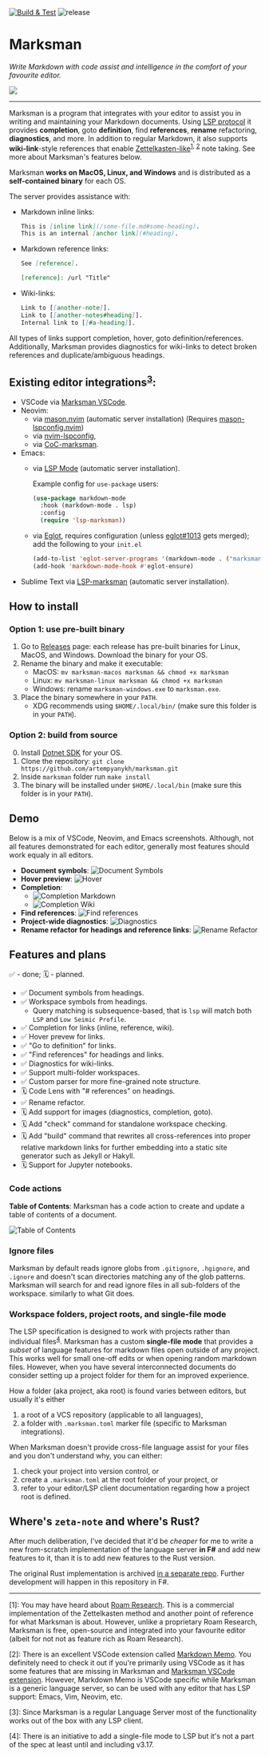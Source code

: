 [![Build & Test](https://github.com/artempyanykh/marksman/actions/workflows/build.yml/badge.svg)](https://github.com/artempyanykh/marksman/actions/workflows/build.yml)
![release](https://img.shields.io/github/v/release/artempyanykh/marksman)

# Marksman

_Write Markdown with code assist and intelligence in the comfort of your favourite editor._

![](assets/readme/splash.png)

---

Marksman is a program that integrates with your editor to assist you in writing and maintaining your Markdown documents.
Using [LSP protocol][lsp-main] it provides **completion**, goto **definition**, find **references**, **rename**
refactoring, **diagnostics**, and more. In addition to regular Markdown, it also supports **wiki-link**-style references
that enable [Zettelkasten-like][zettel-wiki]<sup>[1](#fn1), [2](#fn2)</sup> note taking. See more about Marksman's
features below.

Marksman **works on MacOS, Linux, and Windows** and is distributed as a **self-contained binary** for each OS.

The server provides assistance with:
* Markdown inline links:
   ```md
   This is [inline link](/some-file.md#some-heading).
   This is an internal [anchor link](#heading).
   ```
* Markdown reference links:
   ```md
   See [reference].

   [reference]: /url "Title"
   ```
* Wiki-links:
   ```md
   Link to [[another-note]].
   Link to [[another-notes#heading]].
   Internal link to [[#a-heading]].
   ```

All types of links support completion, hover, goto definition/references. Additionally, Marksman provides diagnostics
for wiki-links to detect broken references and duplicate/ambiguous headings.

## Existing editor integrations<sup>[3](#fn3)</sup>:

* VSCode via [Marksman VSCode][mn-vscode].
* Neovim:
    * via [mason.nvim][mason-nvim] (automatic server installation) (Requires [mason-lspconfig.nvim][mason-nvim-lsp-config])
    * via [nvim-lspconfig][nvim-marksman],
    * via [CoC-marksman][coc-marksman].
* Emacs: 
    * via [LSP Mode](https://emacs-lsp.github.io/lsp-mode/page/lsp-marksman/) (automatic server installation).

      Example config for `use-package` users:

      ```lisp
      (use-package markdown-mode
        :hook (markdown-mode . lsp)
        :config
        (require 'lsp-marksman))
      ```
    * via [Eglot][eglot], requires configuration (unless
      [eglot#1013][eglot-marksman-pr] gets merged); add the following to your
      `init.el`

      ```lisp
      (add-to-list 'eglot-server-programs '(markdown-mode . ("marksman")))      
      (add-hook 'markdown-mode-hook #'eglot-ensure)
      ````
* Sublime Text via [LSP-marksman][sublime-marksman] (automatic server
  installation).

## How to install

### Option 1: use pre-built binary

1. Go to [Releases](https://github.com/artempyanykh/marksman/releases) page: each release has pre-built binaries for
   Linux, MacOS, and Windows. Download the binary for your OS.
2. Rename the binary and make it executable:
    * MacOS: `mv marksman-macos marksman && chmod +x marksman`
    * Linux: `mv marksman-linux marksman && chmod +x marksman`
    * Windows: rename `marksman-windows.exe` to `marksman.exe`.
3. Place the binary somewhere in your `PATH`.
    * XDG recommends using `$HOME/.local/bin/` (make sure this folder is in your `PATH`).

### Option 2: build from source

0. Install [Dotnet SDK](https://dotnet.microsoft.com/en-us/download) for your OS.
1. Clone the repository: `git clone https://github.com/artempyanykh/marksman.git`
2. Inside `marksman` folder run `make install`
3. The binary will be installed under `$HOME/.local/bin` (make sure this folder is in your `PATH`).

## Demo

Below is a mix of VSCode, Neovim, and Emacs screenshots. Although, not all features demonstrated for each editor,
generally most features should work equaly in all editors.

- **Document symbols**:
  ![Document Symbols](assets/readme/gifs/document-symbols.gif)
- **Hover preview**:
  ![Hover](assets/readme/gifs/hover.gif)
- **Completion**:
  * ![Completion Markdown](assets/readme/gifs/completion-markdown.gif)
  * ![Completion Wiki](assets/readme/gifs/completion-wiki.gif)
- **Find references**:
  ![Find references](assets/readme/gifs/find-references.gif)
- **Project-wide diagnostics**:
  ![Diagnostics](assets/readme/gifs/diagnostics.gif)
- **Rename refactor for headings and reference links**:
  ![Rename Refactor](assets/readme/gifs/rename.gif)

## Features and plans

✅ - done; 🗓 - planned.

- ✅ Document symbols from headings.
- ✅ Workspace symbols from headings.
  * Query matching is subsequence-based, that is `lsp` will match both `LSP` and `Low Seimic Profile`.
- ✅ Completion for links (inline, reference, wiki).
- ✅ Hover prevew for links.
- ✅ "Go to definition" for links.
- ✅ "Find references" for headings and links.
- ✅ Diagnostics for wiki-links.
- ✅ Support multi-folder workspaces.
- ✅ Custom parser for more fine-grained note structure.
- 🗓  Code Lens with "# references" on headings.
- ✅ Rename refactor.
- 🗓  Add support for images (diagnostics, completion, goto).
- 🗓  Add "check" command for standalone workspace checking.
- 🗓  Add "build" command that rewrites all cross-references into proper
  relative markdown links for further embedding into a static site generator
  such as Jekyll or Hakyll.
- 🗓  Support for Jupyter notebooks.

### Code actions

**Table of Contents**: Marksman has a code action to create and update a table
of contents of a document.

![Table of Contents](assets/readme/gifs/toc.gif)

### Ignore files

Marksman by default reads ignore globs from `.gitignore`, `.hgignore`, and
`.ignore` and doesn't scan directories matching any of the glob patterns.
Marksman will search for and read ignore files in all sub-folders of the
workspace. similarly to what Git does.

### Workspace folders, project roots, and single-file mode

The LSP specification is designed to work with projects rather than individual
files<sup>[4](#fn4)</sup>. Marksman has a custom **single-file mode** that
provides a *subset* of language features for markdown files open outside of any
project. This works well for small one-off edits or when opening random
markdown files. However, when you have several interconnected documents do
consider setting up a project folder for them for an improved experience. 

How a folder (aka project, aka root) is found varies between editors, but
usually it's either
1. a root of a VCS repository (applicable to all languages),
2. a folder with `.marksman.toml` marker file (specific to Marksman
   integrations).

When Marksman doesn't provide cross-file language assist for your files and you
don't understand why, you can either:
1. check your project into version control, or
2. create a `.marksman.toml` at the root folder of your project, or
3. refer to your editor/LSP client documentation regarding how a project root
   is defined.

## Where's `zeta-note` and where's Rust?

After much deliberation, I've decided that it'd be _cheaper_ for me to write a new from-scratch implementation of the
language server **in F#** and add new features to it, than it is to add new features to the Rust version.

The original Rust implementation is archived [in a separate repo][original-zn]. Further development will happen in this
repository in F#.

---

<span id="fn1">\[1\]</span>: You may have heard about [Roam Research][roam]. This is a commercial implementation of the
Zettelkasten method and another point of reference for what Marksman is about. However, unlike a proprietary Roam
Research, Marksman is free, open-source and integrated into your favourite editor (albeit for not not as feature rich as
Roam Research).

<span id="fn2">\[2\]</span>: There is an excellent VSCode extension called [Markdown Memo][md-memo]. You definitely need
to check it out if you're primarily using VSCode as it has some features that are missing in Marksman and [Marksman
VSCode extension][mn-vscode]. However, Markdown Memo is VSCode specific while Marksman is a generic language server, so
can be used with any editor that has LSP support: Emacs, Vim, Neovim, etc.

<span id="fn3">\[3\]</span>: Since Marksman is a regular Language Server most of the functionality works out of the box
with any LSP client.

<span id="fn4">\[4\]</span>: There is an initiative to add a single-file mode to
LSP but it's not a part of the spec at least until and including v3.17.

[zettel-wiki]: https://en.wikipedia.org/wiki/Zettelkasten

[roam]: https://roamresearch.com

[md-memo]: https://github.com/svsool/vscode-memo

[mn-vscode]: https://github.com/artempyanykh/marksman-vscode

[original-zn]: https://github.com/artempyanykh/zeta-note

[nvim-marksman]: https://github.com/neovim/nvim-lspconfig/blob/master/doc/server_configurations.md#marksman
[mason-nvim]: https://github.com/williamboman/mason.nvim
[mason-nvim-lsp-config]: https://github.com/williamboman/mason-lspconfig.nvim

[lsp-main]: https://microsoft.github.io/language-server-protocol/

[helix-editor]: https://helix-editor.com
[helix-marksman-pr]: https://github.com/helix-editor/helix/pull/3499

[coc-marksman]: https://github.com/yaegassy/coc-marksman

[eglot]: https://github.com/joaotavora/eglot
[eglot-marksman-pr]: https://github.com/joaotavora/eglot/pull/1013

[sublime-marksman]: https://github.com/bitsper2nd/LSP-marksman
